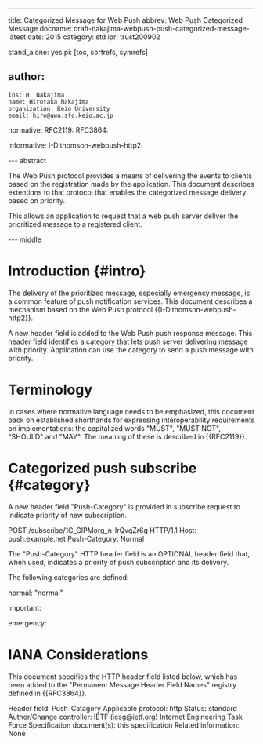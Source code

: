 ---
title: Categorized Message for Web Push
abbrev: Web Push Categorized Message
docname: draft-nakajima-webpush-push-categorized-message-latest
date: 2015
category: std
ipr: trust200902

stand_alone: yes
pi: [toc, sortrefs, symrefs]

author:
 -
    ins: H. Nakajima
    name: Hirotaka Nakajima
    organization: Keio University
    email: hiro@awa.sfc.keio.ac.jp

normative:
  RFC2119:
  RFC3864:

informative:
  I-D.thomson-webpush-http2:

--- abstract

The Web Push protocol provides a means of delivering the events to clients 
based on the registration made by the application.
This document describes extentions to that protocol that enables the 
categorized message delivery based on priority.

This allows an application to request that a web push server deliver the prioritized message to a registered client.

--- middle

# Introduction        {#intro}

The delivery of the prioritized message, especially emergency message, is a common feature of push notification services.
This document describes a mechanism based on the Web Push protocol {{I-D.thomson-webpush-http2}}.

A new header field is added to the Web Push push response message. This header field identifies a category that lets push server delivering message with priority. Application can use the category to send a push message with priority.

# Terminology

In cases where normative language needs to be emphasized, this document back on
established shorthands for expressing interoperability requirements on
implementations: the capitalized words "MUST", "MUST NOT", "SHOULD" and "MAY".
The meaning of these is described in {{RFC2119}}.

# Categorized push subscribe {#category}

A new header field "Push-Category" is provided in subscribe request to indicate priority of new subscription.

POST /subscribe/1G_GIPMorg_n-IrQvqZr6g HTTP/1.1
Host: push.example.net
Push-Category: Normal

The "Push-Category" HTTP header field is an OPTIONAL header field that, when used, indicates a priority of push subscription and its delivery.

The following categories are defined:

normal: "normal" 

important:

emergency:


# IANA Considerations

This document specifies the HTTP header field listed below, which has 
been added to the "Permanent Message Header Field Names" registry 
defined in {{RFC3864}}.

Header field: Push-Catagory
Applicable protocol: http
Status: standard
Auther/Change controller:
  IETF (iesg@ietf.org)
  Internet Engineering Task Force
Specification document(s): this specification
Related information: None

